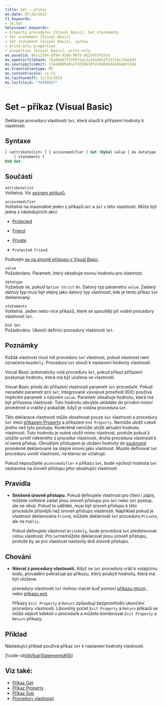 ```yaml
---
title: Set – příkaz
ms.date: 07/20/2015
f1_keywords:
- vb.Set
helpviewer_keywords:
- property procedures [Visual Basic], Set statements
- Set statement [Visual Basic]
- Set statement [Visual Basic], syntax
- write-only properties
- properties [Visual Basic], write-only
ms.assetid: 9ecc27b4-df84-420d-9075-db25455fb3cd
ms.openlocfilehash: 75ad6d87f1785fea13a282d953f117c9c234e203
ms.sourcegitcommit: 17ee6605e01ef32506f8fdc686954244ba6911de
ms.translationtype: MT
ms.contentlocale: cs-CZ
ms.lasthandoff: 11/22/2019
ms.locfileid: "74349557"
---
```

# <a name="set-statement-visual-basic"></a>Set – příkaz (Visual Basic)
Deklaruje proceduru vlastnosti `Set`, která slouží k přiřazení hodnoty k vlastnosti.  
  
## <a name="syntax"></a>Syntaxe  
  
```vb  
[ <attributelist> ] [ accessmodifier ] Set (ByVal value [ As datatype ])  
    [ statements ]  
End Set  
```  
  
## <a name="parts"></a>Součásti  
 `attributelist`  
 Volitelná. Viz [seznam atributů](../../../visual-basic/language-reference/statements/attribute-list.md).  
  
 `accessmodifier`  
 Volitelné na maximálně jeden z příkazů `Get` a `Set` v této vlastnosti. Může být jedna z následujících akcí:  
  
- [Protected](../../../visual-basic/language-reference/modifiers/protected.md)  
  
- [Friend](../../../visual-basic/language-reference/modifiers/friend.md)  
  
- [Private](../../../visual-basic/language-reference/modifiers/private.md)  
  
- `Protected Friend`  
  
 Podívejte [se na úrovně přístupu v Visual Basic](../../../visual-basic/programming-guide/language-features/declared-elements/access-levels.md).  
  
 `value`  
 Požadováno. Parametr, který obsahuje novou hodnotu pro vlastnost.  
  
 `datatype`  
 Vyžaduje se, pokud `Option Strict` `On`. Datový typ parametru `value`. Zadaný datový typ musí být stejný jako datový typ vlastnosti, kde je tento příkaz `Set` deklarovaný.  
  
 `statements`  
 Volitelná. Jeden nebo více příkazů, které se spouštějí při volání procedury vlastnosti `Set`.  
  
 `End Set`  
 Požadováno. Ukončí definici procedury vlastnosti `Set`.  
  
## <a name="remarks"></a>Poznámky  
 Každá vlastnost musí mít proceduru `Set` vlastnost, pokud vlastnost není označena `ReadOnly`. Procedura `Set` slouží k nastavení hodnoty vlastnosti.  
  
 Visual Basic automaticky volá proceduru `Set`, pokud příkaz přiřazení poskytuje hodnotu, která má být uložena ve vlastnosti.  
  
 Visual Basic předá do přiřazení vlastností parametr `Set` proceduře. Pokud nezadáte parametr pro `Set`, integrované vývojové prostředí (IDE) používá implicitní parametr s názvem `value`. Parametr obsahuje hodnotu, která má být přiřazena vlastnosti. Tuto hodnotu obvykle ukládáte do privátní místní proměnné a vrátíte ji pokaždé, když je volána procedura `Get`.  
  
 Tělo deklarace vlastnosti může obsahovat pouze `Get` vlastnosti a procedury `Set` mezi [příkazem Property](../../../visual-basic/language-reference/statements/property-statement.md) a příkazem `End Property`. Nemůže uložit cokoli jiného než tyto postupy. Konkrétně nemůže uložit aktuální hodnotu vlastnosti. Tuto hodnotu je nutné uložit mimo vlastnost, protože pokud ji uložíte uvnitř některého z procedur vlastnosti, druhá procedura vlastnosti k ní nemá přístup. Obvyklým přístupem je uložení hodnoty do [soukromé](../../../visual-basic/language-reference/modifiers/private.md) proměnné deklarované na stejné úrovni jako vlastnost. Musíte definovat `Set` proceduru uvnitř vlastnosti, na kterou se vztahuje.  
  
 Pokud nepoužijete `accessmodifier` v příkazu `Set`, bude výchozí hodnota `Set` nastavena na úroveň přístupu jeho obsahující vlastnosti.  
  
## <a name="rules"></a>Pravidla  
  
- **Smíšené úrovně přístupu.** Pokud definujete vlastnost pro čtení i zápis, můžete volitelně zadat jinou úroveň přístupu pro `Get` nebo `Set` postup, ale ne obojí. Pokud to uděláte, musí být úroveň přístupu k této proceduře přísnější než úroveň přístupu vlastnosti. Například pokud je vlastnost deklarována `Friend`, můžete deklarovat `Set` proceduru `Private`, ale ne `Public`.  
  
     Pokud definujete vlastnost `WriteOnly`, bude procedura `Set` představovat celou vlastnost. Pro `Set`nemůžete deklarovat jinou úroveň přístupu, protože by se pro vlastnost nastavily dvě úrovně přístupu.  
  
## <a name="behavior"></a>Chování  
  
- **Návrat z procedury vlastnosti.** Když se `Set` procedura vrátí k volajícímu kódu, provádění pokračuje po příkazu, který poskytl hodnotu, která má být uložena.  
  
     procedury vlastnosti `Set` mohou vracet buď pomocí [příkazu return](../../../visual-basic/language-reference/statements/return-statement.md) , nebo [příkazu exit](../../../visual-basic/language-reference/statements/exit-statement.md).  
  
     Příkazy `Exit Property` a `Return` způsobují bezprostřední ukončení procedury vlastnosti. Libovolný počet `Exit Property` a `Return` příkazů se může objevit kdekoli v proceduře a můžete kombinovat `Exit Property` a `Return` příkazy.  
  
## <a name="example"></a>Příklad  
 Následující příklad používá příkaz `Set` k nastavení hodnoty vlastnosti.  
  
 [!code-vb[VbVbalrStatements#55](~/samples/snippets/visualbasic/VS_Snippets_VBCSharp/VbVbalrStatements/VB/Class1.vb#55)]  
  
## <a name="see-also"></a>Viz také:

- [Příkaz Get](../../../visual-basic/language-reference/statements/get-statement.md)
- [Příkaz Property](../../../visual-basic/language-reference/statements/property-statement.md)
- [Příkaz Sub](../../../visual-basic/language-reference/statements/sub-statement.md)
- [Procedury vlastnosti](../../../visual-basic/programming-guide/language-features/procedures/property-procedures.md)

